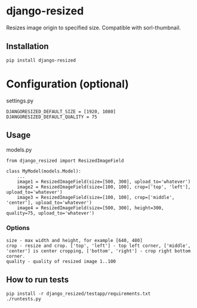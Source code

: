 # django-resized

Resizes image origin to specified size. Compatible with sorl-thumbnail.

## Installation

    pip install django-resized


# Configuration (optional)

settings.py

    DJANGORESIZED_DEFAULT_SIZE = [1920, 1080]
    DJANGORESIZED_DEFAULT_QUALITY = 75


## Usage

models.py

    from django_resized import ResizedImageField

    class MyModel(models.Model):
        ...
        image1 = ResizedImageField(size=[500, 300], upload_to='whatever')
        image2 = ResizedImageField(size=[100, 100], crop=['top', 'left'], upload_to='whatever')
        image3 = ResizedImageField(size=[100, 100], crop=['middle', 'center'], upload_to='whatever')
        image4 = ResizedImageField(size=[500, 300], height=300, quality=75, upload_to='whatever')

### Options

    size - max width and height, for example [640, 480]
    crop - resize and crop. ['top', 'left'] - top left corner, ['middle', 'center'] is center cropping, ['bottom', 'right'] - crop right bottom corner.
    quality - quality of resized image 1..100


## How to run tests

    pip install -r django_resized/testapp/requirements.txt
    ./runtests.py
